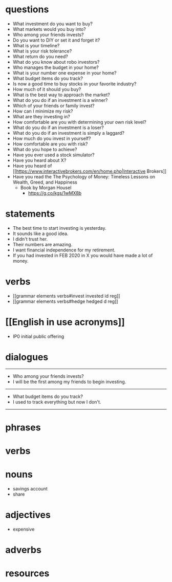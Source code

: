 # questions
- What investment do you want to buy?
- What markets would you buy into?
- Who among your friends invests?
- Do you want to DIY or set it and forget it?
- What is your timeline?
- What is your risk tolerance?
- What return do you need?
- What do you know about robo investors?
- Who manages the budget in your home?
- What is your number one expense in your home?
- What budget items do you track?
- Is now a good time to buy stocks in your favorite industry?
- How much of it should you buy?
- What is the best way to approach the market?
- What do you do if an investment is a winner?
- Which of your friends or family invest?
- How can I minimize my risk?
- What are they investing in?
- How comfortable are you with determining your own risk level?
- What do you do if an investment is a loser?
- What do you do if an investment is simply a laggard?
- How much do you invest in yourself?
- How comfortable are you with risk?
- What do you hope to achieve?
- Have you ever used a stock simulator?
- Have you heard about X?
- Have you heard of [[https://www.interactivebrokers.com/en/home.php|Interactive Brokers]]
- Have you read the The Psychology of Money: Timeless Lessons on Wealth, Greed, and Happiness
	- Book by Morgan Housel
		- https://g.co/kgs/1wMX8b

# statements
- The best time to start investing is yesterday.
- It sounds like a good idea.
- I didn't trust her.
- Their numbers are amazing.
- I want financial independence for my retirement.
- If you had invested in FEB 2020 in X you would have made a lot of money.

# verbs
- [[grammar elements verbs#invest invested id reg]]
- [[grammar elements verbs#hedge hedged d reg]]

# [[English in use acronyms]]
- IP0 initial public offering


# dialogues
---
- Who among your friends invests?
- I will be the first among my friends to begin investing. 
---
- What budget items do you track?
- I used to track everything but now I don't.
---




# phrases

# verbs

# nouns
- savings account
- share

# adjectives
- expensive

# adverbs

# resources
